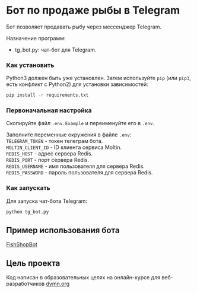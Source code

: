 # Бот по продаже рыбы в Telegram  

Бот позволяет продавать рыбу через мессенджер Telegram.  

Назначение программ:  
- tg_bot.py: чат-бот для Telegram.  

### Как установить

Python3 должен быть уже установлен.
Затем используйте `pip` (или `pip3`, есть конфликт с Python2) для установки зависимостей:
```bash
pip install -r requirements.txt
```

### Первоначальная настройка

Скопируйте файл `.env.Example` и переименуйте его в `.env`.  

Заполните переменные окружения в файле `.env`:  
`TELEGRAM_TOKEN` - токен телеграм бота.  
`MOLTIN_CLIENT_ID` - ID клиента сервиса Moltin.  
`REDIS_HOST` - адрес сервера Redis.  
`REDIS_PORT` - порт сервера Redis.  
`REDIS_USERNAME` - имя пользователя для сервера Redis.  
`REDIS_PASSWORD` - пароль пользователя для сервера Redis.  

### Как запускать

Для запуска чат-бота Telegram:  
```bash
python tg_bot.py
```

## Пример использования бота

[FishShopBot](https://t.me/FishShop_b10t_bot)

## Цель проекта

Код написан в образовательных целях на онлайн-курсе для веб-разработчиков [dvmn.org](https://dvmn.org/modules/)
